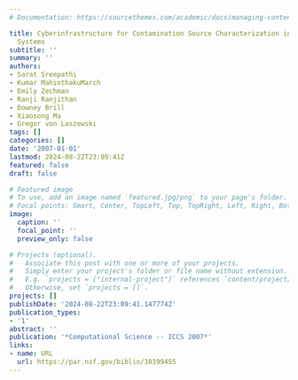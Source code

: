 ```yaml
---
# Documentation: https://sourcethemes.com/academic/docs/managing-content/

title: Cyberinfrastructure for Contamination Source Characterization in Water Distribution
  Systems
subtitle: ''
summary: ''
authors:
- Sarat Sreepathi
- Kumar MahinthakuMarch
- Emily Zechman
- Ranji Ranjithan
- Downey Brill
- Xiaosong Ma
- Gregor von Laszewski
tags: []
categories: []
date: '2007-01-01'
lastmod: 2024-08-22T23:09:41Z
featured: false
draft: false

# Featured image
# To use, add an image named `featured.jpg/png` to your page's folder.
# Focal points: Smart, Center, TopLeft, Top, TopRight, Left, Right, BottomLeft, Bottom, BottomRight.
image:
  caption: ''
  focal_point: ''
  preview_only: false

# Projects (optional).
#   Associate this post with one or more of your projects.
#   Simply enter your project's folder or file name without extension.
#   E.g. `projects = ["internal-project"]` references `content/project/deep-learning/index.md`.
#   Otherwise, set `projects = []`.
projects: []
publishDate: '2024-08-22T23:09:41.147774Z'
publication_types:
- '1'
abstract: ''
publication: '*Computational Science -- ICCS 2007*'
links:
- name: URL
  url: https://par.nsf.gov/biblio/10199455
---
```

